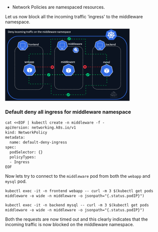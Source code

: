 


* Network Policies are namespaced resources. 

Let us now block all the incoming traffic 'ingress' to the middleware namespace.

[<img src="img/deny-incoming-traffic-on-middleware-namespace-2.gif" width="80%" />](img/deny-incoming-traffic-on-middleware-namespace-2.gif)

### Default deny all ingress for middleware namespace
```
cat <<EOF | kubectl create -n middleware -f -
apiVersion: networking.k8s.io/v1
kind: NetworkPolicy
metadata:
  name: default-deny-ingress
spec:
  podSelector: {}
  policyTypes:
  - Ingress
EOF
```

Now lets try to connect to the `middleware` pod from both the `webapp` and `mysql` pod.

```
kubectl exec -it -n frontend webapp -- curl -m 3 $(kubectl get pods middleware -o wide -n middleware -o jsonpath="{.status.podIP}")
```

```
kubectl exec -it -n backend mysql -- curl -m 3 $(kubectl get pods middleware -o wide -n middleware -o jsonpath="{.status.podIP}")
```

Both the requests are now timed out and this clearly indicates that the incoming traffic is now blocked on the middleware namespace.